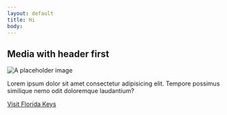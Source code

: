 ```yaml
---
layout: default
title: Hi
body:
---
```


<div class="padding-2">
  <div class="usa-card tablet:grid-col-4 usa-card--header-first">
    <div class="usa-card__container">
      <div class="usa-card__header">
        <h2 class="usa-card__heading">Media with header first</h2>
      </div>
      <div class="usa-card__media usa-card__media--exdent">
        <div class="usa-card__img">
          <img
            src="https://designsystem.digital.gov/img/introducing-uswds-2-0/built-to-grow--alt.jpg"
            alt="A placeholder image"
          />
        </div>
      </div>
      <div class="usa-card__body">
        <p>
          Lorem ipsum dolor sit amet consectetur adipisicing elit. Tempore
          possimus similique nemo odit doloremque laudantium?
        </p>
      </div>
      <div class="usa-card__footer">
        <a href="#" class="usa-button">Visit Florida Keys</a>
      </div>
    </div>
  </div>
</div>
